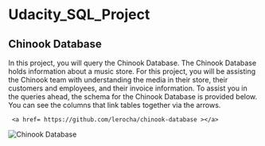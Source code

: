 # Udacity_SQL_Project

<!DOCTYPE html>
<html>
<head>
</head>
<body>
  
  <h2>Chinook Database</h2>
  
  <p>In this project, you will query the Chinook Database. 
    The Chinook Database holds information about a music store. 
    For this project, you will be assisting the Chinook team
     with understanding the media in their store,
      their customers and employees, and their invoice information. 
      To assist you in the queries ahead,
       the schema for the Chinook Database is provided below.
        You can see the columns that link tables together via the arrows.</p>
        
     
     <a href= https://github.com/lerocha/chinook-database ></a>
     
  
  <img src="https://video.udacity-data.com/topher/2017/June/5956d5ee_screen-shot-2017-06-29-at-10.51.15-pm/screen-shot-2017-06-29-at-10.51.15-pm.png" alt="Chinook Database">



</body>
</html>
